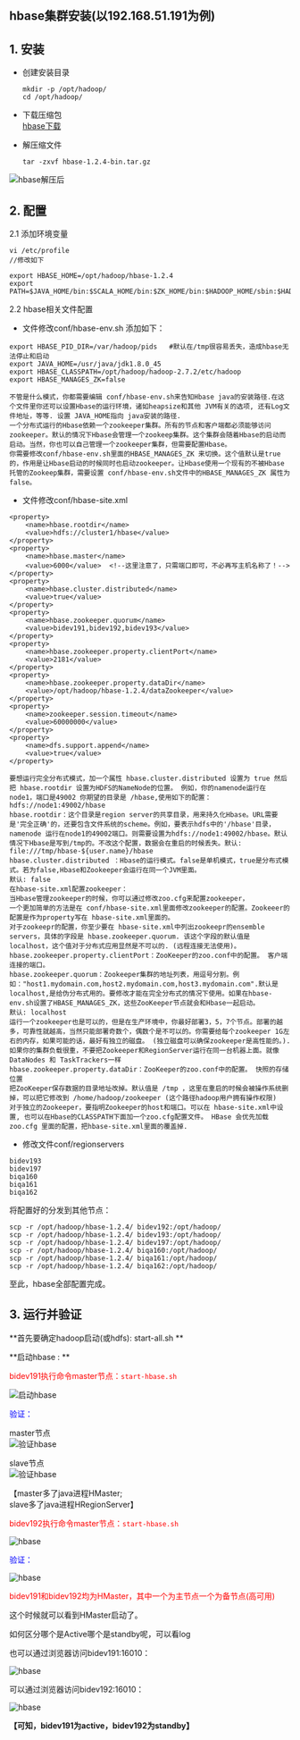 ## hbase集群安装(以192.168.51.191为例)
## 1. 安装
* 创建安装目录 

    ```
    mkdir -p /opt/hadoop/  
    cd /opt/hadoop/
    ```

* 下载压缩包  
[hbase下载](http://archive.apache.org/dist/hbase/)

* 解压缩文件

    `tar -zxvf hbase-1.2.4-bin.tar.gz`

![hbase解压后](./image/hbase1.png)
## 2. 配置

2.1 添加环境变量

```
vi /etc/profile
//修改如下

export HBASE_HOME=/opt/hadoop/hbase-1.2.4
export PATH=$JAVA_HOME/bin:$SCALA_HOME/bin:$ZK_HOME/bin:$HADOOP_HOME/sbin:$HADOOP_HOME/bin:$HBASE_HOME/bin:$M2_HOME/bin:$PATH
```


2.2 hbase相关文件配置

*  文件修改conf/hbase-env.sh  添加如下：

```
export HBASE_PID_DIR=/var/hadoop/pids   #默认在/tmp很容易丢失，造成hbase无法停止和启动
export JAVA_HOME=/usr/java/jdk1.8.0_45
export HBASE_CLASSPATH=/opt/hadoop/hadoop-2.7.2/etc/hadoop
export HBASE_MANAGES_ZK=false
```

    不管是什么模式，你都需要编辑 conf/hbase-env.sh来告知Hbase java的安装路径.在这个文件里你还可以设置Hbase的运行环境，诸如heapsize和其他 JVM有关的选项, 还有Log文件地址，等等. 设置 JAVA_HOME指向 java安装的路径.
    一个分布式运行的Hbase依赖一个zookeeper集群。所有的节点和客户端都必须能够访问zookeeper。默认的情况下Hbase会管理一个zookeep集群。这个集群会随着Hbase的启动而启动。当然，你也可以自己管理一个zookeeper集群，但需要配置Hbase。
    你需要修改conf/hbase-env.sh里面的HBASE_MANAGES_ZK 来切换。这个值默认是true的，作用是让Hbase启动的时候同时也启动zookeeper。让Hbase使用一个现有的不被Hbase托管的Zookeep集群，需要设置 conf/hbase-env.sh文件中的HBASE_MANAGES_ZK 属性为 false。

* 文件修改conf/hbase-site.xml

```
<property>  
    <name>hbase.rootdir</name>  
    <value>hdfs://cluster1/hbase</value>  
</property>  
<property>  
    <name>hbase.master</name>  
    <value>6000</value>  <!--这里注意了，只需端口即可，不必再写主机名称了！-->
</property>  
<property>  
    <name>hbase.cluster.distributed</name>  
    <value>true</value>  
</property>  
<property>  
    <name>hbase.zookeeper.quorum</name>  
    <value>bidev191,bidev192,bidev193</value>  
</property>  
<property>  
    <name>hbase.zookeeper.property.clientPort</name>  
    <value>2181</value>  
</property>  
<property>    
    <name>hbase.zookeeper.property.dataDir</name>    
    <value>/opt/hadoop/hbase-1.2.4/dataZookeeper</value>    
</property>    
<property>  
    <name>zookeeper.session.timeout</name>  
    <value>60000000</value>  
</property>  
<property>  
    <name>dfs.support.append</name>  
    <value>true</value>  
</property>  
```

    要想运行完全分布式模式，加一个属性 hbase.cluster.distributed 设置为 true 然后把 hbase.rootdir 设置为HDFS的NameNode的位置。 例如，你的namenode运行在node1，端口是49002 你期望的目录是 /hbase,使用如下的配置：hdfs://node1:49002/hbase
    hbase.rootdir：这个目录是region server的共享目录，用来持久化Hbase。URL需要是'完全正确'的，还要包含文件系统的scheme。例如，要表示hdfs中的'/hbase'目录，namenode 运行在node1的49002端口。则需要设置为hdfs://node1:49002/hbase。默认情况下Hbase是写到/tmp的。不改这个配置，数据会在重启的时候丢失。默认: file:///tmp/hbase-${user.name}/hbase
    hbase.cluster.distributed ：Hbase的运行模式。false是单机模式，true是分布式模式。若为false,Hbase和Zookeeper会运行在同一个JVM里面。
    默认: false
    在hbase-site.xml配置zookeeper：
    当Hbase管理zookeeper的时候，你可以通过修改zoo.cfg来配置zookeeper，
    一个更加简单的方法是在 conf/hbase-site.xml里面修改zookeeper的配置。Zookeeer的配置是作为property写在 hbase-site.xml里面的。
    对于zookeepr的配置，你至少要在 hbase-site.xml中列出zookeepr的ensemble servers，具体的字段是 hbase.zookeeper.quorum. 该这个字段的默认值是 localhost，这个值对于分布式应用显然是不可以的. (远程连接无法使用)。
    hbase.zookeeper.property.clientPort：ZooKeeper的zoo.conf中的配置。 客户端连接的端口。
    hbase.zookeeper.quorum：Zookeeper集群的地址列表，用逗号分割。例如："host1.mydomain.com,host2.mydomain.com,host3.mydomain.com".默认是localhost,是给伪分布式用的。要修改才能在完全分布式的情况下使用。如果在hbase-env.sh设置了HBASE_MANAGES_ZK，这些ZooKeeper节点就会和Hbase一起启动。
    默认: localhost
    运行一个zookeeper也是可以的，但是在生产环境中，你最好部署3，5，7个节点。部署的越多，可靠性就越高，当然只能部署奇数个，偶数个是不可以的。你需要给每个zookeeper 1G左右的内存，如果可能的话，最好有独立的磁盘。 (独立磁盘可以确保zookeeper是高性能的。).如果你的集群负载很重，不要把Zookeeper和RegionServer运行在同一台机器上面。就像DataNodes 和 TaskTrackers一样
    hbase.zookeeper.property.dataDir：ZooKeeper的zoo.conf中的配置。 快照的存储位置
    把ZooKeeper保存数据的目录地址改掉。默认值是 /tmp ，这里在重启的时候会被操作系统删掉，可以把它修改到 /home/hadoop/zookeeper (这个路径hadoop用户拥有操作权限)
    对于独立的Zookeeper，要指明Zookeeper的host和端口。可以在 hbase-site.xml中设置, 也可以在Hbase的CLASSPATH下面加一个zoo.cfg配置文件。 HBase 会优先加载 zoo.cfg 里面的配置，把hbase-site.xml里面的覆盖掉.

*  修改文件conf/regionservers

```
bidev193
bidev197
biqa160
biqa161
biqa162
```

将配置好的分发到其他节点：

```
scp -r /opt/hadoop/hbase-1.2.4/ bidev192:/opt/hadoop/
scp -r /opt/hadoop/hbase-1.2.4/ bidev193:/opt/hadoop/
scp -r /opt/hadoop/hbase-1.2.4/ bidev197:/opt/hadoop/
scp -r /opt/hadoop/hbase-1.2.4/ biqa160:/opt/hadoop/
scp -r /opt/hadoop/hbase-1.2.4/ biqa161:/opt/hadoop/
scp -r /opt/hadoop/hbase-1.2.4/ biqa162:/opt/hadoop/
```

至此，hbase全部配置完成。

## 3. 运行并验证

**首先要确定hadoop启动(或hdfs): start-all.sh  **

**启动hbase :  **   

<font color="red">bidev191执行命令master节点：`start-hbase.sh`</font>  

![启动hbase](./image/hbase2.png) 

<font color="blue"> 验证：  </font>

master节点  
![验证hbase](./image/hbase3.png)  

slave节点  
![验证hbase](./image/hbase4.png)  

【master多了java进程HMaster;  
  slave多了java进程HRegionServer】


<font color="red">bidev192执行命令master节点：`start-hbase.sh`</font>

![hbase](./image/hbase5.png)  

<font color="blue"> 验证：  </font>

![hbase](./image/hbase6.png)  



<font color="red">bidev191和bidev192均为HMaster，其中一个为主节点一个为备节点(高可用)</font>

这个时候就可以看到HMaster启动了。

如何区分哪个是Active哪个是standby呢，可以看log

也可以通过浏览器访问bidev191:16010：

![hbase](./image/hbase7.png)  

可以通过浏览器访问bidev192:16010：

![hbase](./image/hbase8.png)  

**【可知，bidev191为active，bidev192为standby】**














